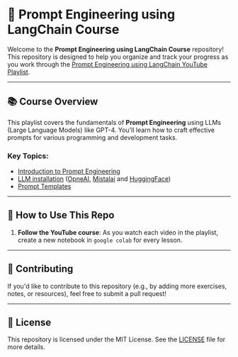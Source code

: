 # 🧠 Prompt Engineering using LangChain Course

Welcome to the **Prompt Engineering using LangChain Course** repository! This repository is designed to help you organize and track your progress as you work through the [Prompt Engineering using LangChain YouTube Playlist](https://www.youtube.com/playlist?list=PLvLvlVqNQGHDNUshQJBWWCIRGgC0PN7VL&si=pAokoeFVnHOLSfte).

---

## 📚 Course Overview

This playlist covers the fundamentals of **Prompt Engineering** using LLMs (Large Language Models) like GPT-4. You'll learn how to craft effective prompts for various programming and development tasks.

### Key Topics:
- [Introduction to Prompt Engineering](https://youtu.be/A-sNuzZgY8g?si=QBeHEcvjG6q2NdqT)
- [LLM installation](Installation.ipynb) ([OpneAI](https://python.langchain.com/docs/integrations/chat/openai/), [Mistalai](https://python.langchain.com/docs/integrations/chat/mistralai/) and [HuggingFace](https://python.langchain.com/docs/integrations/chat/huggingface/))
- [Prompt Templates](https://youtu.be/5--xlDBfPng?si=yMAF3ABflpt7QxLl)


---

## 📝 How to Use This Repo

1. **Follow the YouTube course**: As you watch each video in the playlist, create a new notebook in `google colab` for every lesson.

---

## 🤝 Contributing

If you'd like to contribute to this repository (e.g., by adding more exercises, notes, or resources), feel free to submit a pull request!

---

## 📜 License

This repository is licensed under the MIT License. See the [LICENSE](LICENSE) file for more details.